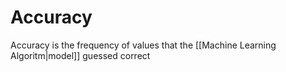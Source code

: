 # Accuracy
Accuracy is the frequency of values that the [[Machine Learning Algoritm|model]] guessed correct